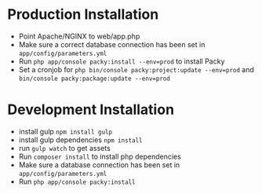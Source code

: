 Production Installation
=====
- Point Apache/NGINX to web/app.php
- Make sure a correct database connection has been set in `app/config/parameters.yml`
- Run `php app/console packy:install --env=prod` to install Packy
- Set a cronjob for `php bin/console packy:project:update --env=prod` and `bin/console packy:package:update --env=prod`

Development Installation
=====

- install gulp `npm install gulp`
- install gulp dependencies `npm install `
- run `gulp watch` to get assets
- Run `composer install` to install php dependencies
- Make sure a database connection has been set in `app/config/parameters.yml`
- Run `php app/console packy:install`


